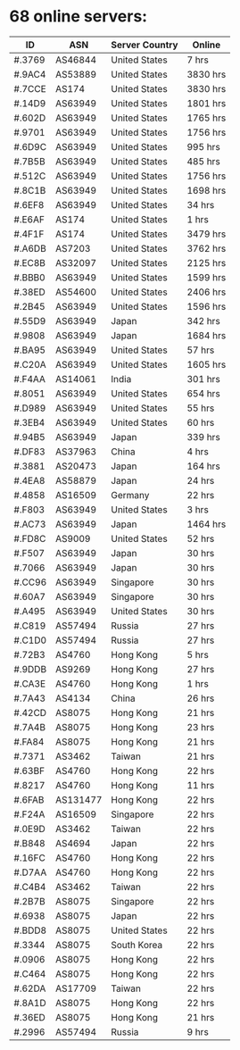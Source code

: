 # 68 online servers:

| ID | ASN | Server Country | Online |
| ------ | ------ | ------ | ------ |
| #.3769 | AS46844 | United States | 7 hrs |
| #.9AC4 | AS53889 | United States | 3830 hrs |
| #.7CCE | AS174 | United States | 3830 hrs |
| #.14D9 | AS63949 | United States | 1801 hrs |
| #.602D | AS63949 | United States | 1765 hrs |
| #.9701 | AS63949 | United States | 1756 hrs |
| #.6D9C | AS63949 | United States | 995 hrs |
| #.7B5B | AS63949 | United States | 485 hrs |
| #.512C | AS63949 | United States | 1756 hrs |
| #.8C1B | AS63949 | United States | 1698 hrs |
| #.6EF8 | AS63949 | United States | 34 hrs |
| #.E6AF | AS174 | United States | 1 hrs |
| #.4F1F | AS174 | United States | 3479 hrs |
| #.A6DB | AS7203 | United States | 3762 hrs |
| #.EC8B | AS32097 | United States | 2125 hrs |
| #.BBB0 | AS63949 | United States | 1599 hrs |
| #.38ED | AS54600 | United States | 2406 hrs |
| #.2B45 | AS63949 | United States | 1596 hrs |
| #.55D9 | AS63949 | Japan | 342 hrs |
| #.9808 | AS63949 | Japan | 1684 hrs |
| #.BA95 | AS63949 | United States | 57 hrs |
| #.C20A | AS63949 | United States | 1605 hrs |
| #.F4AA | AS14061 | India | 301 hrs |
| #.8051 | AS63949 | United States | 654 hrs |
| #.D989 | AS63949 | United States | 55 hrs |
| #.3EB4 | AS63949 | United States | 60 hrs |
| #.94B5 | AS63949 | Japan | 339 hrs |
| #.DF83 | AS37963 | China | 4 hrs |
| #.3881 | AS20473 | Japan | 164 hrs |
| #.4EA8 | AS58879 | Japan | 24 hrs |
| #.4858 | AS16509 | Germany | 22 hrs |
| #.F803 | AS63949 | United States | 3 hrs |
| #.AC73 | AS63949 | Japan | 1464 hrs |
| #.FD8C | AS9009 | United States | 52 hrs |
| #.F507 | AS63949 | Japan | 30 hrs |
| #.7066 | AS63949 | Japan | 30 hrs |
| #.CC96 | AS63949 | Singapore | 30 hrs |
| #.60A7 | AS63949 | Singapore | 30 hrs |
| #.A495 | AS63949 | United States | 30 hrs |
| #.C819 | AS57494 | Russia | 27 hrs |
| #.C1D0 | AS57494 | Russia | 27 hrs |
| #.72B3 | AS4760 | Hong Kong | 5 hrs |
| #.9DDB | AS9269 | Hong Kong | 27 hrs |
| #.CA3E | AS4760 | Hong Kong | 1 hrs |
| #.7A43 | AS4134 | China | 26 hrs |
| #.42CD | AS8075 | Hong Kong | 21 hrs |
| #.7A4B | AS8075 | Hong Kong | 23 hrs |
| #.FA84 | AS8075 | Hong Kong | 21 hrs |
| #.7371 | AS3462 | Taiwan | 21 hrs |
| #.63BF | AS4760 | Hong Kong | 22 hrs |
| #.8217 | AS4760 | Hong Kong | 11 hrs |
| #.6FAB | AS131477 | Hong Kong | 22 hrs |
| #.F24A | AS16509 | Singapore | 22 hrs |
| #.0E9D | AS3462 | Taiwan | 22 hrs |
| #.B848 | AS4694 | Japan | 22 hrs |
| #.16FC | AS4760 | Hong Kong | 22 hrs |
| #.D7AA | AS4760 | Hong Kong | 22 hrs |
| #.C4B4 | AS3462 | Taiwan | 22 hrs |
| #.2B7B | AS8075 | Singapore | 22 hrs |
| #.6938 | AS8075 | Japan | 22 hrs |
| #.BDD8 | AS8075 | United States | 22 hrs |
| #.3344 | AS8075 | South Korea | 22 hrs |
| #.0906 | AS8075 | Hong Kong | 22 hrs |
| #.C464 | AS8075 | Hong Kong | 22 hrs |
| #.62DA | AS17709 | Taiwan | 22 hrs |
| #.8A1D | AS8075 | Hong Kong | 22 hrs |
| #.36ED | AS8075 | Hong Kong | 21 hrs |
| #.2996 | AS57494 | Russia | 9 hrs |

